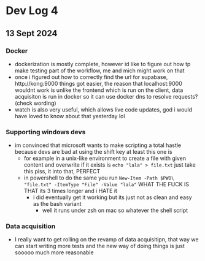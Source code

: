 # Dev Log 4

## 13 Sept 2024

### Docker

* dockerization is mostly complete, however id like to figure out how tp make testing part of the workflow, me and mich might work on that
* once i figured out how to correctly find the url for supabase, http://kong:9000 things got easier, the reason that localhost:9000 wouldnt work is unlike the frontend which is run on the client, data acquisiton is run in docker so it can use docker dns to resolve requests? (check wording)
* watch is also very useful, which allows live code updates, god i would have loved to know about that yesterday lol

### Supporting windows devs

* im convinced that microsoft wants to make scripting a total hastle because devs are bad at using the shift key at least this one is
  * for example in a unix-like environment to create a file with given content and overwrite if it exists is `echo "lala" > file.txt` just take this piss, it into that, PERFECT
  * in powershell to do the same you run `New-Item -Path $PWD\ "file.txt" -ItemType "File" -Value "lala"` WHAT THE FUCK IS THAT its 3 times longer and i HATE it
    * i did eventually get it working but its just not as clean and easy as the bash variant
      * well it runs under zsh on mac so whatever the shell script

### Data acquisition

* I really want to get rolling on the revamp of data acquisitipn, that way we can start writing more tests and the new way of doing things is just sooooo much more reasonable